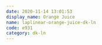 ```yaml
---
date: 2020-11-14 13:01:53
display_name: Orange Juice
name: laplinear-orange-juice-dk-ln
code: e931
category: dk-ln
---
```

